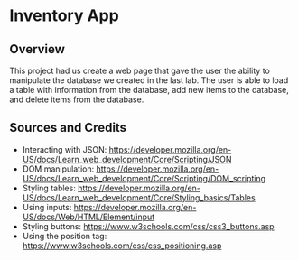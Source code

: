 # Inventory App

## Overview

This project had us create a web page that gave the user the ability to manipulate the database we created in the last lab. The user is able to load a table with information from the database, add new items to the database, and delete items from the database.

## Sources and Credits

- Interacting with JSON: https://developer.mozilla.org/en-US/docs/Learn_web_development/Core/Scripting/JSON
- DOM manipulation: https://developer.mozilla.org/en-US/docs/Learn_web_development/Core/Scripting/DOM_scripting
- Styling tables: https://developer.mozilla.org/en-US/docs/Learn_web_development/Core/Styling_basics/Tables
- Using inputs: https://developer.mozilla.org/en-US/docs/Web/HTML/Element/input
- Styling buttons: https://www.w3schools.com/css/css3_buttons.asp
- Using the position tag: https://www.w3schools.com/css/css_positioning.asp
